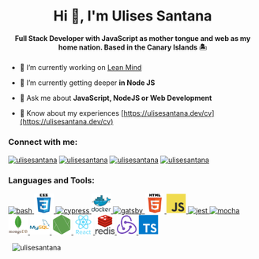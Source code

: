  <link rel="stylesheet" href="https://cdn.jsdelivr.net/gh/devicons/devicon@v2.10.1/devicon.min.css">
<h1 align="center">Hi 👋, I'm Ulises Santana</h1>
<h4 align="center">Full Stack Developer with JavaScript as mother tongue and web as my home nation. Based in the Canary Islands 🏝️</h4>

- 🔭 I’m currently working on [Lean Mind](https://leanmind.es/en/)

- 🌱 I’m currently getting deeper **in Node JS**

- 💬 Ask me about **JavaScript, NodeJS or Web Development**

- 📄 Know about my experiences [https://ulisesantana.dev/cv](https://ulisesantana.dev/cv)

<p align="left">
<h3 align="left">Connect with me:</h3>
<a href="https://twitter.com/ulisesantana" target="blank"><img align="center" src="https://cdn.jsdelivr.net/npm/simple-icons@3.0.1/icons/twitter.svg" alt="ulisesantana" height="30" width="40" /></a>
<a href="https://linkedin.com/in/ulisesantana" target="blank"><img align="center" src="https://cdn.jsdelivr.net/npm/simple-icons@3.0.1/icons/linkedin.svg" alt="ulisesantana" height="30" width="40" /></a>
<a href="https://codesandbox.com/ulisesantana" target="blank"><img align="center" src="https://cdn.jsdelivr.net/npm/simple-icons@3.0.1/icons/codesandbox.svg" alt="ulisesantana" height="30" width="40" /></a>
<a href="https://instagram.com/ulisesantana" target="blank"><img align="center" src="https://cdn.jsdelivr.net/npm/simple-icons@3.0.1/icons/instagram.svg" alt="ulisesantana" height="30" width="40" /></a>
</p>


<h3 align="left">Languages and Tools:</h3>
<p align="left"> 
  <a href="https://www.gnu.org/software/bash/" target="_blank"> 
    <img src="https://www.vectorlogo.zone/logos/gnu_bash/gnu_bash-icon.svg" alt="bash" width="40" height="40"/> 
  </a> 
  <a href="https://www.w3schools.com/css/" target="_blank"> 
    <img src="https://raw.githubusercontent.com/devicons/devicon/master/icons/css3/css3-original-wordmark.svg" alt="css3" width="40" height="40"/> 
  </a> 
  <a href="https://www.cypress.io" target="_blank"> 
    <img src="https://raw.githubusercontent.com/simple-icons/simple-icons/6e46ec1fc23b60c8fd0d2f2ff46db82e16dbd75f/icons/cypress.svg" alt="cypress" width="40" height="40"/> 
  </a> 
  <a href="https://www.docker.com/" target="_blank"> 
    <img src="https://raw.githubusercontent.com/devicons/devicon/master/icons/docker/docker-original-wordmark.svg" alt="docker" width="40" height="40"/> 
  </a> 
  <a href="https://www.gatsbyjs.com/" target="_blank"> 
    <img src="https://www.vectorlogo.zone/logos/gatsbyjs/gatsbyjs-icon.svg" alt="gatsby" width="40" height="40"/> 
  </a> 
  <a href="https://www.w3.org/html/" target="_blank"> 
    <img src="https://raw.githubusercontent.com/devicons/devicon/master/icons/html5/html5-original-wordmark.svg" alt="html5" width="40" height="40"/> 
  </a> 
  <a href="https://developer.mozilla.org/en-US/docs/Web/JavaScript" target="_blank"> 
    <img src="https://raw.githubusercontent.com/devicons/devicon/master/icons/javascript/javascript-original.svg" alt="javascript" width="40" height="40"/> 
  </a> 
  <a href="https://jestjs.io" target="_blank"> 
    <img src="https://www.vectorlogo.zone/logos/jestjsio/jestjsio-icon.svg" alt="jest" width="40" height="40"/> 
  </a> 
  <a href="https://mochajs.org" target="_blank"> 
    <img src="https://www.vectorlogo.zone/logos/mochajs/mochajs-icon.svg" alt="mocha" width="40" height="40"/> 
  </a> 
  <a href="https://www.mongodb.com/" target="_blank"> 
    <img src="https://raw.githubusercontent.com/devicons/devicon/master/icons/mongodb/mongodb-original-wordmark.svg" alt="mongodb" width="40" height="40"/> 
  </a> 
  <a href="https://www.mysql.com/" target="_blank"> 
    <img src="https://raw.githubusercontent.com/devicons/devicon/master/icons/mysql/mysql-original-wordmark.svg" alt="mysql" width="40" height="40"/> 
  </a> 
  <a href="https://nodejs.org" target="_blank"> 
    <img src="https://raw.githubusercontent.com/devicons/devicon/master/icons/nodejs/nodejs-plain.svg" alt="nodejs" width="40" height="40"/> 
  </a> 
  <a href="https://reactjs.org/" target="_blank"> 
    <img src="https://raw.githubusercontent.com/devicons/devicon/master/icons/react/react-original-wordmark.svg" alt="react" width="40" height="40"/> 
  </a> 
  <a href="https://redis.io" target="_blank"> 
    <img src="https://raw.githubusercontent.com/devicons/devicon/master/icons/redis/redis-original-wordmark.svg" alt="redis" width="40" height="40"/> 
  </a> 
  <a href="https://redux.js.org" target="_blank"> 
    <img src="https://raw.githubusercontent.com/devicons/devicon/master/icons/redux/redux-original.svg" alt="redux" width="40" height="40"/> 
  </a> 
  <a href="https://www.typescriptlang.org/" target="_blank"> 
    <img src="https://raw.githubusercontent.com/devicons/devicon/master/icons/typescript/typescript-original.svg" alt="typescript" width="40" height="40"/> 
  </a> 
</p>

<p>&nbsp;
  <img align="center" src="https://github-readme-stats.vercel.app/api?username=ulisesantana&show_icons=true" alt="ulisesantana" />
</p>


